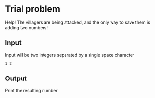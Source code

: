 # Trial problem
Help! The villagers are being attacked, and the only way to save them is adding two numbers!

## Input
Input will be two integers separated by a single space character

```
1 2
```

## Output
Print the resulting number